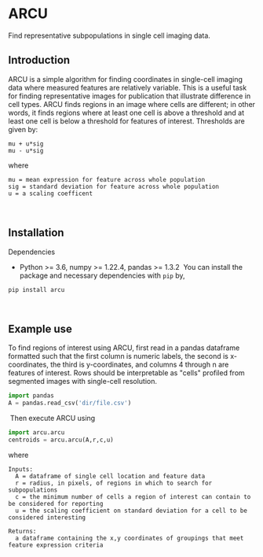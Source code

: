 # ARCU
Find representative subpopulations in single cell imaging data. 
​
## Introduction
ARCU is a simple algorithm for finding coordinates in single-cell imaging data where measured features are relatively variable. This is a useful task for finding representative images for publication that illustrate difference in cell types. ARCU finds regions in an image where cells are different; in other words, it finds regions where at least one cell is above a threshold and at least one cell is below a threshold for features of interest. Thresholds are given by:

    mu + u*sig
    mu - u*sig

where 
```
mu = mean expression for feature across whole population
sig = standard deviation for feature across whole population
u = a scaling coefficent
```
​​
## Installation
Dependencies 
* Python >= 3.6, numpy >= 1.22.4, pandas >= 1.3.2
​
You can install the package and necessary dependencies with `pip` by,
```
pip install arcu
```
​
## Example use
To find regions of interest using ARCU, first read in a pandas dataframe formatted such that the first column is numeric labels, the second is x-coordinates, the third is y-coordinates, and columns 4 through n are features of interest. Rows should be interpretable as "cells" profiled from segmented images with single-cell resolution. 
​
```python
import pandas
A = pandas.read_csv('dir/file.csv')
```
​
Then execute ARCU using

```python
import arcu.arcu
centroids = arcu.arcu(A,r,c,u)
```

where 
```
Inputs:
  A = dataframe of single cell location and feature data
  r = radius, in pixels, of regions in which to search for subpopulations
  c = the minimum number of cells a region of interest can contain to be considered for reporting
  u = the scaling coefficient on standard deviation for a cell to be considered interesting

Returns:
  a dataframe containing the x,y coordinates of groupings that meet feature expression criteria
```
